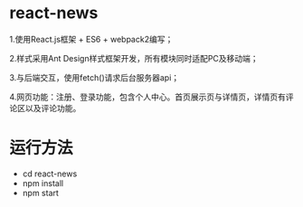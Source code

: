 # react-news
1.使用React.js框架 + ES6 + webpack2编写；

2.样式采用Ant Design样式框架开发，所有模块同时适配PC及移动端；

3.与后端交互，使用fetch()请求后台服务器api；

4.网页功能：注册、登录功能，包含个人中心。首页展示页与详情页，详情页有评论区以及评论功能。

# 运行方法
* cd react-news
* npm install
* npm start
